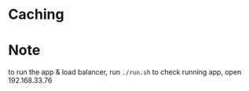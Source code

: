 # Caching

# Note

to run the app & load balancer, run `./run.sh`
to check running app, open 192.168.33.76